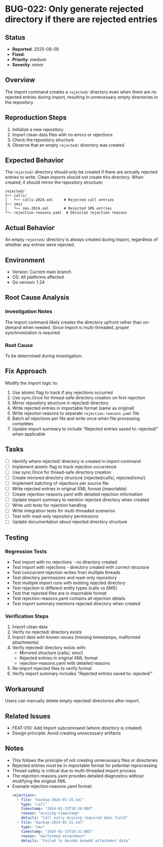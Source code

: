 # BUG-022: Only generate rejected directory if there are rejected entries

## Status
- **Reported**: 2025-08-08
- **Fixed**: 
- **Priority**: medium
- **Severity**: minor

## Overview
The import command creates a `rejected/` directory even when there are no rejected entries during import, resulting in unnecessary empty directories in the repository.

## Reproduction Steps
1. Initialize a new repository
2. Import clean data files with no errors or rejections
3. Check the repository structure
4. Observe that an empty `rejected/` directory was created

## Expected Behavior
The `rejected/` directory should only be created if there are actually rejected entries to write. Clean imports should not create this directory. When created, it should mirror the repository structure:
```
rejected/
├── calls/
│   └── calls-2024.xml     # Rejected call entries
├── sms/
│   └── sms-2024.xml       # Rejected SMS entries
└── rejection-reasons.yaml  # Detailed rejection reasons
```

## Actual Behavior
An empty `rejected/` directory is always created during import, regardless of whether any entries were rejected.

## Environment
- Version: Current main branch
- OS: All platforms affected
- Go version: 1.24

## Root Cause Analysis
### Investigation Notes
The import command likely creates the directory upfront rather than on-demand when needed. Since import is multi-threaded, proper synchronization is required.

### Root Cause
To be determined during investigation.

## Fix Approach
Modify the import logic to:
1. Use atomic flag to track if any rejections occurred
2. Use sync.Once for thread-safe directory creation on first rejection
3. Mirror repository structure in rejected/ directory
4. Write rejected entries in importable format (same as original)
5. Write rejection reasons to separate `rejection-reasons.yaml` file
6. Batch all rejections per file and write once when file processing completes
7. Update import summary to include "Rejected entries saved to: rejected/" when applicable

## Tasks
- [ ] Identify where rejected/ directory is created in import command
- [ ] Implement atomic flag to track rejection occurrence
- [ ] Use sync.Once for thread-safe directory creation
- [ ] Create mirrored directory structure (rejected/calls/, rejected/sms/)
- [ ] Implement batching of rejections per source file
- [ ] Write rejected entries in original XML format (importable)
- [ ] Create rejection-reasons.yaml with detailed rejection information
- [ ] Update import summary to mention rejected directory when created
- [ ] Write unit tests for rejection handling
- [ ] Write integration tests for multi-threaded scenarios
- [ ] Test with read-only repository permissions
- [ ] Update documentation about rejected directory structure

## Testing
### Regression Tests
- Test import with no rejections - no directory created
- Test import with rejections - directory created with correct structure
- Test concurrent rejection writes from multiple threads
- Test directory permissions and read-only repository
- Test multiple import runs with existing rejected directory
- Test rejection in different entity types (calls vs SMS)
- Test that rejected files are in importable format
- Test rejection-reasons.yaml contains all rejection details
- Test import summary mentions rejected directory when created

### Verification Steps
1. Import clean data
2. Verify no rejected/ directory exists
3. Import data with known issues (missing timestamps, malformed attachments)
4. Verify rejected/ directory exists with:
   - Mirrored structure (calls/, sms/)
   - Rejected entries in original XML format
   - rejection-reasons.yaml with detailed reasons
5. Re-import rejected files to verify format
6. Verify import summary includes "Rejected entries saved to: rejected/"

## Workaround
Users can manually delete empty rejected/ directories after import.

## Related Issues
- FEAT-010: Add Import subcommand (where directory is created)
- Design principle: Avoid creating unnecessary artifacts

## Notes
- This follows the principle of not creating unnecessary files or directories
- Rejected entries must be in importable format for potential reprocessing
- Thread safety is critical due to multi-threaded import process
- The rejection-reasons.yaml provides detailed diagnostics without modifying the original XML
- Example rejection-reasons.yaml format:
  ```yaml
  rejections:
    - file: "backup-2024-01-15.xml"
      type: "call"
      timestamp: "2024-01-15T10:30:00Z"
      reason: "missing-timestamp"
      details: "Call entry missing required date field"
    - file: "backup-2024-01-15.xml"
      type: "sms"
      timestamp: "2024-01-15T10:31:00Z"
      reason: "malformed-attachment"
      details: "Failed to decode base64 attachment data"
  ```